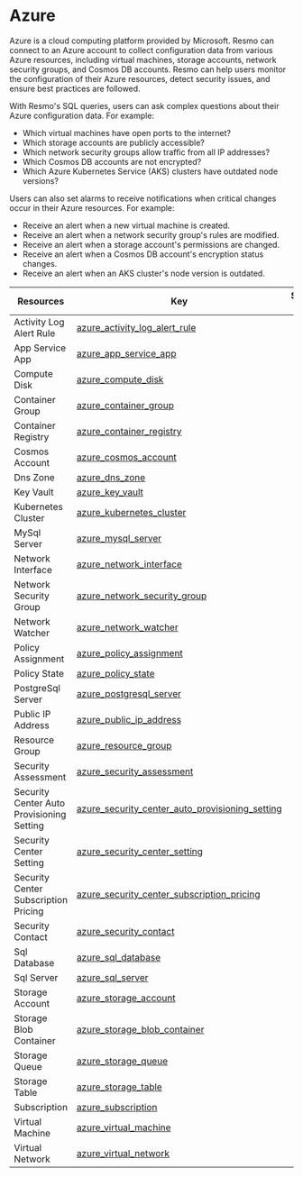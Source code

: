 Azure
=====
Azure is a cloud computing platform provided by Microsoft. Resmo can connect to an Azure account to collect configuration data from various Azure resources, including virtual machines, storage accounts, network security groups, and Cosmos DB accounts. Resmo can help users monitor the configuration of their Azure resources, detect security issues, and ensure best practices are followed.

With Resmo's SQL queries, users can ask complex questions about their Azure configuration data. For example:

* Which virtual machines have open ports to the internet?
* Which storage accounts are publicly accessible?
* Which network security groups allow traffic from all IP addresses?
* Which Cosmos DB accounts are not encrypted?
* Which Azure Kubernetes Service (AKS) clusters have outdated node versions?

Users can also set alarms to receive notifications when critical changes occur in their Azure resources. For example:

* Receive an alert when a new virtual machine is created.
* Receive an alert when a network security group's rules are modified.
* Receive an alert when a storage account's permissions are changed.
* Receive an alert when a Cosmos DB account's encryption status changes.
* Receive an alert when an AKS cluster's node version is outdated.

| **Resources**                             | **Key**                                                                                                         | **Supports Events** |
| ----------------------------------------- | --------------------------------------------------------------------------------------------------------------- | ------------------- |
| Activity Log Alert Rule                   | [azure\_activity\_log\_alert\_rule](azure\_activity\_log\_alert\_rule.md)                                       |                     |
| App Service App                           | [azure\_app\_service\_app](azure\_app\_service\_app.md)                                                         |                     |
| Compute Disk                              | [azure\_compute\_disk](azure\_compute\_disk.md)                                                                 |                     |
| Container Group                           | [azure\_container\_group](azure\_container\_group.md)                                                           |                     |
| Container Registry                        | [azure\_container\_registry](azure\_container\_registry.md)                                                     |                     |
| Cosmos Account                            | [azure\_cosmos\_account](azure\_cosmos\_account.md)                                                             |                     |
| Dns Zone                                  | [azure\_dns\_zone](azure\_dns\_zone.md)                                                                         |                     |
| Key Vault                                 | [azure\_key\_vault](azure\_key\_vault.md)                                                                       |                     |
| Kubernetes Cluster                        | [azure\_kubernetes\_cluster](azure\_kubernetes\_cluster.md)                                                     |                     |
| MySql Server                              | [azure\_mysql\_server](azure\_mysql\_server.md)                                                                 |                     |
| Network Interface                         | [azure\_network\_interface](azure\_network\_interface.md)                                                       |                     |
| Network Security Group                    | [azure\_network\_security\_group](azure\_network\_security\_group.md)                                           |                     |
| Network Watcher                           | [azure\_network\_watcher](azure\_network\_watcher.md)                                                           |                     |
| Policy Assignment                         | [azure\_policy\_assignment](azure\_policy\_assignment.md)                                                       |                     |
| Policy State                              | [azure\_policy\_state](azure\_policy\_state.md)                                                                 |                     |
| PostgreSql Server                         | [azure\_postgresql\_server](azure\_postgresql\_server.md)                                                       |                     |
| Public IP Address                         | [azure\_public\_ip\_address](azure\_public\_ip\_address.md)                                                     |                     |
| Resource Group                            | [azure\_resource\_group](azure\_resource\_group.md)                                                             |                     |
| Security Assessment                       | [azure\_security\_assessment](azure\_security\_assessment.md)                                                   |                     |
| Security Center Auto Provisioning Setting | [azure\_security\_center\_auto\_provisioning\_setting](azure\_security\_center\_auto\_provisioning\_setting.md) |                     |
| Security Center Setting                   | [azure\_security\_center\_setting](azure\_security\_center\_setting.md)                                         |                     |
| Security Center Subscription Pricing      | [azure\_security\_center\_subscription\_pricing](azure\_security\_center\_subscription\_pricing.md)             |                     |
| Security Contact                          | [azure\_security\_contact](azure\_security\_contact.md)                                                         |                     |
| Sql Database                              | [azure\_sql\_database](azure\_sql\_database.md)                                                                 |                     |
| Sql Server                                | [azure\_sql\_server](azure\_sql\_server.md)                                                                     |                     |
| Storage Account                           | [azure\_storage\_account](azure\_storage\_account.md)                                                           |                     |
| Storage Blob Container                    | [azure\_storage\_blob\_container](azure\_storage\_blob\_container.md)                                           |                     |
| Storage Queue                             | [azure\_storage\_queue](azure\_storage\_queue.md)                                                               |                     |
| Storage Table                             | [azure\_storage\_table](azure\_storage\_table.md)                                                               |                     |
| Subscription                              | [azure\_subscription](azure\_subscription.md)                                                                   |                     |
| Virtual Machine                           | [azure\_virtual\_machine](azure\_virtual\_machine.md)                                                           |                     |
| Virtual Network                           | [azure\_virtual\_network](azure\_virtual\_network.md)                                                           |                     |
